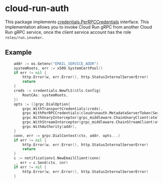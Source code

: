 # cloud-run-auth

This package implements [credentials.PerRPCCredentials](https://pkg.go.dev/google.golang.org/grpc@v1.48.0/credentials#PerRPCCredentials) interface. This implementation allows you to invoke Cloud Run gRPC from another Cloud Run gRPC service, once the client service account has the role `roles/run.invoker`.

## Example

```go
    addr := os.Getenv("EMAIL_SERVICE_ADDR")
	systemRoots, err := x509.SystemCertPool()
	if err != nil {
		http.Error(w, err.Error(), http.StatusInternalServerError)
		return
	}
	creds := credentials.NewTLS(&tls.Config{
		RootCAs: systemRoots,
	})
	opts := []grpc.DialOption{
		grpc.WithTransportCredentials(creds),
		grpc.WithPerRPCCredentials(cloudrunauth.MetadataServerToken{ServiceURL: os.Getenv("AUDIENCE")}),
		grpc.WithUnaryInterceptor(grpc_middleware.ChainUnaryClient(otelgrpc.UnaryClientInterceptor())),
		grpc.WithStreamInterceptor(grpc_middleware.ChainStreamClient(otelgrpc.StreamClientInterceptor())),
		grpc.WithAuthority(addr),
	}
	conn, err := grpc.DialContext(ctx, addr, opts...)
	if err != nil {
		http.Error(w, err.Error(), http.StatusInternalServerError)
		return
	}
	c := notificationv1.NewEmailClient(conn)
	_, err = c.Send(ctx, &nr)
	if err != nil {
		http.Error(w, err.Error(), http.StatusInternalServerError)
	}
```
